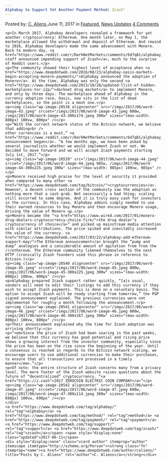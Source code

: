 ```yaml
---
Alphabay to Support Yet Another Payment Method: Zcash"
---
```

<article class="post-listing post-20534 post type-post status-publish format-standard has-post-thumbnail hentry  tag-alphabay tag-method tag-payment tag-support tag-zcash">
    <div class="post-inner">
        <span>Posted by: <a href="https://www.deepdotweb.com/author/caliens/" title="">C. Aliens </a></span>
    <span>June 11, 2017</span>
    <span>in <a href="https://www.deepdotweb.com/category/deepdot-news/" rel="category tag">Featured</a>, <a href="https://www.deepdotweb.com/category/news-updates/" rel="category tag">News Updates</a></span>
    <span><a href="https://www.deepdotweb.com/2017/06/11/alphabay-support-yet-another-payment-method-zcash/#comments">4 Comments</a></span>
    </p>
    <div class="clear"></div>
    
    <p>In March 2017, Alphabay developers revealed a framework for yet another cryptocurrency: Ethereum. One month later, on May 1, the marketplace allowed the withdrawal and deposit of Ethereum. And rewind to 2016, Alphabay developers made the same advancement with Monero. Back to modern day, <a href="https://www.reddit.com/r/DarkNetMarkets/comments/6d7q81/alphabay_will_accept_zcash_starting_july_1st_2017/">Alphabay staff announced impending support of Zcash</a>, much to the surprise of Reddit users.</p>
    <p>The community showed their highest level of acceptance when <a href="https://www.deepdotweb.com/2016/08/23/alphabay-oasis-markets-begin-accepting-monero-payments/">Alphabay announced the adoption of Monero</a>. At the time, Alphabay was only the second <a href="https://www.deepdotweb.com/2013/10/28/updated-llist-of-hidden-marketplaces-tor-i2p/">darknet drug market</a> to implement Monero, and only by three days. The marketplace ahead of Alphabay in the currency adoption race, Oasis, now sits in the list of dead marketplaces, so the point is a moot one.</p>
    <p><img class="wp-image-20538 aligncenter" src="/imgs/2017/06/word-image-43.jpeg" srcset="/imgs/2017/06/word-image-43.jpeg 800w, /imgs/2017/06/word-image-43-300x174.jpeg 300w" sizes="(max-width: 800px) 100vw, 800px" /></p>
    <p>“With the current network status of the Bitcoin network, we believe that adding<br />
    other currencies is a must,” <a href="https://www.reddit.com/r/DarkNetMarkets/comments/6d7q81/alphabay_will_accept_zcash_starting_july_1st_2017/">the announcement began</a>. “A few months ago, we have been asked by several journalists whether we would implement Zcash or not. We decided to move forward and we will accept Zcash payments starting July 1st, 2017.”</p>
    <p><img class="wp-image-20539" src="/imgs/2017/06/word-image-44.jpeg" srcset="/imgs/2017/06/word-image-44.jpeg 985w, /imgs/2017/06/word-image-44-300x225.jpeg 300w" sizes="(max-width: 985px) 100vw, 985px" /></p>
    <p>Monero received high praise for the level of security it provided when compared to many other <a href="https://www.deepdotweb.com/tag/bitcoin/">cryptocurrencies</a>. However, a decent cross section of the community saw the adoption as nothing more that a cash grab. Not necessarily a bad thing; scaling still occurred to some degree. And it is truly easy cash for investors in the currency. In this case, Alphabay admins simply needed to use their earned resources to buy Monero and then encourage Monero usage, driving the value of Monero up.</p>
    <p>Monero became the “<a href="https://www.wired.com/2017/01/monero-drug-dealers-cryptocurrency-choice-fire/">the drug dealer’s cryptocurrency of choice</a>” and picked up mainstream media attention with similar attributions. The price spiked and inevitably increased the value of the currency. <a href="https://www.deepdotweb.com/2017/03/22/alphabay-add-ethereum-support-may/">The Ethereum announcement</a> brought the “pump and dump” analogies and a considerable amount of agitation from from the /r/ethereum. The Ethereum community likened themselves to the next HTTP (ironically Zcash founders used this phrase in reference to Bitcoin.)</p>
    <p><img class="wp-image-20540 aligncenter" src="/imgs/2017/06/word-image-45.jpeg" srcset="/imgs/2017/06/word-image-45.jpeg 800w, /imgs/2017/06/word-image-45-300x225.jpeg 300w" sizes="(max-width: 800px) 100vw, 800px" /></p>
    <p>Alphabay prepared Zcash support rather quickly, “[a]s usual, vendors will need to edit their listings to add this currency if they wish to accept Zcash payments. This is done on a voluntary basis. The option to accept Zcash will be ready starting from tomorrow,” the PGP signed announcement explained. The previous currencies were not implemented for roughly a month following the announcement.</p>
    <p><img class="wp-image-20541 aligncenter" src="/imgs/2017/06/word-image-46.jpeg" srcset="/imgs/2017/06/word-image-46.jpeg 800w, /imgs/2017/06/word-image-46-300x167.jpeg 300w" sizes="(max-width: 800px) 100vw, 800px" /></p>
    <p>Their announcement explained why the time for Zcash adoption was arriving shortly:</p>
    <p>“<em>Since the price of Zcash had been soaring in the past weeks, we believe that this currency has good potential and rising price shows a growing interest from the investor community, especially since the price has been on the rise since the beginning of the year. Until a consensus is reached in regards to the Bitcoin network scaling, we encourage users to use additional currencies to make their purchases, to ensure that all transactions are processed in a timely manner</em>.”</p>
    <p>Of note: the entire structure of Zcash concerns many from a privacy level. The mere footer of the Zcash website raises questions about the future of “decentralized” cryptocurrency. “<a href="https://z.cash">2017 ZEROCOIN ELECTRIC COIN COMPANY</a>”</p>
    <p><img class="wp-image-20542 aligncenter" src="/imgs/2017/06/word-image-47.jpeg" srcset="/imgs/2017/06/word-image-47.jpeg 698w, /imgs/2017/06/word-image-47-300x114.jpeg 300w" sizes="(max-width: 698px) 100vw, 698px" /></p>
    </div>
    <a href="https://www.deepdotweb.com/tag/alphabay/" rel="tag">alphabay</a> <a href="https://www.deepdotweb.com/tag/method/" rel="tag">method</a> <a href="https://www.deepdotweb.com/tag/payment/" rel="tag">payment</a> <a href="https://www.deepdotweb.com/tag/support/" rel="tag">support</a> <a href="https://www.deepdotweb.com/tag/zcash/" rel="tag">zcash</a></span> <span style="display:none" class="updated">2017-06-11</span>
    <div style="display:none" class="vcard author" itemprop="author" itemscope itemtype="http://schema.org/Person"><strong class="fn" itemprop="name"><a href="https://www.deepdotweb.com/author/caliens/" title="Posts by C. Aliens" rel="author">C. Aliens</a></strong></div>
    
